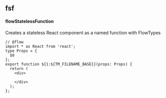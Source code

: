 ## fsf
#### flowStatelessFunction
Creates a stateless React component as a named function with FlowTypes
```
// @flow
import * as React from 'react';
type Props = {
  $0
};
export function ${1:${TM_FILENAME_BASE}}(props: Props) {
  return (
    <div>
      
    </div>
  );
};
```